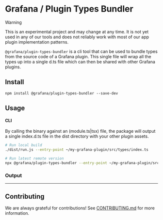 # Grafana / Plugin Types Bundler

> [!WARNING]
> This is an experimental project and may change at any time. It is not yet used in any of our tools and does not reliably work with most of our app plugin implementation patterns.

`@grafana/plugin-types-bundler` is a cli tool that can be used to bundle types from the source code of a Grafana plugin. This single file will wrap all the types up into a single d.ts file which can then be shared with other Grafana plugins.

## Install

```
npm install @grafana/plugin-types-bundler --save-dev
```

## Usage

#### CLI

By calling the binary against an (module.ts|tsx) file, the package will output a single index.d.ts file in the dist directory with your other plugin assets.

```bash
# Run local build
./dist/run.js --entry-point ~/my-grafana-plugin/src/types/index.ts

# Run latest remote version
npx @grafana/plugin-types-bundler --entry-point ~/my-grafana-plugin/src/types/index.ts
```

### Output

---

## Contributing

We are always grateful for contributions! See [CONTRIBUTING.md](../../CONTRIBUTING.md) for more information.
